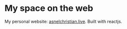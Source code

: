 # My space on the web

My personal website: [asnelchristian.live](http://asnelchristian.live). Built with reactjs.
